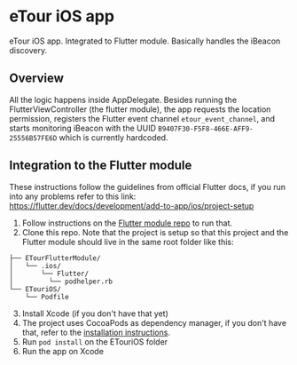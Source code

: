 # eTour iOS app
eTour iOS app. Integrated to Flutter module. Basically handles the iBeacon discovery.

## Overview

All the logic happens inside AppDelegate. Besides running the FlutterViewController (the flutter module), the app requests the location permission, registers the Flutter event channel ```etour_event_channel```, and starts monitoring iBeacon with the UUID ```B9407F30-F5F8-466E-AFF9-25556B57FE6D``` which is currently hardcoded.

## Integration to the Flutter module

These instructions follow the guidelines from official Flutter docs, if you run into any problems refer to this link: 
https://flutter.dev/docs/development/add-to-app/ios/project-setup

1. Follow instructions on the [Flutter module repo](https://github.com/Beacon-eTour/eTour-flutter) to run that.
2. Clone this repo. Note that the project is setup so that this project and the Flutter module should live in the same root folder like this:
```some/path/
├── ETourFlutterModule/
│   └── .ios/
│       └── Flutter/
│         └── podhelper.rb
└── ETouriOS/
    └── Podfile
```
3. Install Xcode (if you don't have that yet)
4. The project uses CocoaPods as dependency manager, if you don't have that, refer to the [installation instructions](https://cocoapods.org/). 
5. Run ``pod install`` on the ETouriOS folder
6. Run the app on Xcode
